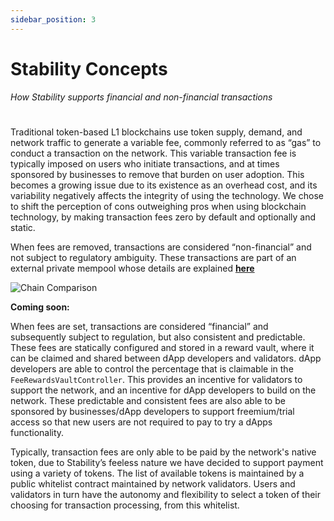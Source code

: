 ```yaml
---
sidebar_position: 3
---
```


# Stability Concepts

_How Stability supports financial and non-financial transactions_

#

Traditional token-based L1 blockchains use token supply, demand, and network traffic to generate a variable fee, commonly referred to as “gas” to conduct a transaction on the network. This variable transaction fee is typically imposed on users who initiate transactions, and at times sponsored by businesses to remove that burden on user adoption. This becomes a growing issue due to its existence as an overhead cost, and its variability negatively affects the integrity of using the technology. We chose to shift the perception of cons outweighing pros when using blockchain technology, by making transaction fees zero by default and optionally and static.

When fees are removed, transactions are considered “non-financial” and not subject to regulatory ambiguity. These transactions are part of an external private mempool whose details are explained [**here**](./architecture#zero-gas-transaction-zgt)

![Chain Comparison](../../static/img/chain_comparison.png)

**Coming soon:**

When fees are set, transactions are considered “financial” and subsequently subject to regulation, but also consistent and predictable. These fees are statically configured and stored in a reward vault, where it can be claimed and shared between dApp developers and validators. dApp developers are able to control the percentage that is claimable in the `FeeRewardsVaultController`. This provides an incentive for validators to support the network, and an incentive for dApp developers to build on the network. These predictable and consistent fees are also able to be sponsored by businesses/dApp developers to support freemium/trial access so that new users are not required to pay to try a dApps functionality.

Typically, transaction fees are only able to be paid by the network's native token, due to Stability’s feeless nature we have decided to support payment using a variety of tokens. The list of available tokens is maintained by a public whitelist contract maintained by network validators. Users and validators in turn have the autonomy and flexibility to select a token of their choosing for transaction processing, from this whitelist.
